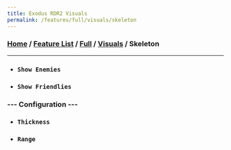 ```yaml
---
title: Exodus RDR2 Visuals
permalink: /features/full/visuals/skeleton
---
```

### [Home](/) / [Feature List](/features) / [Full](/features/full) / [Visuals](/features/full/visuals) / Skeleton
---
- ### `Show Enemies`
- ### `Show Friendlies`
### --- Configuration ---
- ### `Thickness`
- ### `Range`
